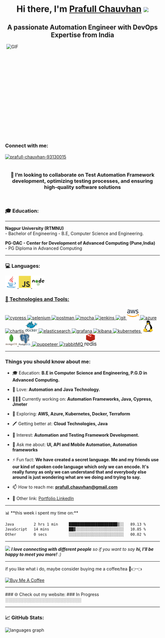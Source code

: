 <div align="center">
   <h1>Hi there, I'm <a href="https://hemant.codes">Prafull Chauvhan</a> <img src="https://media.giphy.com/media/hvRJCLFzcasrR4ia7z/giphy.gif" width="25px"> </h1>
</div>
<h2 align="center">A passionate Automation Engineer with DevOps Expertise from India</h2>
<img align="right" alt="GIF" src="https://github.com/abhisheknaiidu/abhisheknaiidu/blob/master/code.gif?raw=true" width="500" height="320" />
<h3 align="left">Connect with me:</h3>
<p align="left">
<a href="https://linkedin.com/in/prafull-chauvhan-93130015" target="blank"><img align="center" src="https://raw.githubusercontent.com/rahuldkjain/github-profile-readme-generator/master/src/images/icons/Social/linked-in-alt.svg" alt="prafull-chauvhan-93130015" height="30" width="40" /></a> </br>
</br>
</p>
<h3 align="center">👯 I’m looking to collaborate on Test Automation Framework development, optimizing testing processes, and ensuring high-quality software solutions</h3>

</br>
<h3 align="left"> 🎓 Education:</h3>
<hr class="default">

**Nagpur University (RTMNU)** </br>
    - Bachelor of Engineering - B.E, Computer Science and Engineering.
   
**PG-DAC - Center for Development of Advanced Computing (Pune,India)**</br>
    - PG Diploma in Advanced Computing

<hr class="gradient">
<h3 align="left"> 💻 Languages:</h3>
<p align="left"> <a href="https://www.java.com" target="_blank" rel="noreferrer"> <img src="https://raw.githubusercontent.com/devicons/devicon/master/icons/java/java-original.svg" alt="java" width="40" height="40"/> </a> <a href="https://developer.mozilla.org/en-US/docs/Web/JavaScript" target="_blank" rel="noreferrer"> <img src="https://raw.githubusercontent.com/devicons/devicon/master/icons/javascript/javascript-original.svg" alt="javascript" width="40" height="40"/> </a> <a href="https://nodejs.org" target="_blank" rel="noreferrer"> <img src="https://raw.githubusercontent.com/devicons/devicon/master/icons/nodejs/nodejs-original-wordmark.svg" alt="nodejs" width="40" height="40"/>

<h3 align="left"> 🚀 Technologies and Tools:</h3>
<p align="left"> <a href="https://www.cypress.io" target="_blank" rel="noreferrer"> <img src="https://raw.githubusercontent.com/simple-icons/simple-icons/6e46ec1fc23b60c8fd0d2f2ff46db82e16dbd75f/icons/cypress.svg" alt="cypress" width="40" height="40"/> </a> <a href="https://www.selenium.dev" target="_blank" rel="noreferrer"> <img src="https://raw.githubusercontent.com/detain/svg-logos/780f25886640cef088af994181646db2f6b1a3f8/svg/selenium-logo.svg" alt="selenium" width="40" height="40"/> </a> <a href="https://postman.com" target="_blank" rel="noreferrer"> <img src="https://www.vectorlogo.zone/logos/getpostman/getpostman-icon.svg" alt="postman" width="40" height="40"/> </a>   <a href="https://mochajs.org" target="_blank" rel="noreferrer"> <img src="https://www.vectorlogo.zone/logos/mochajs/mochajs-icon.svg" alt="mocha" width="40" height="40"/> <a href="https://www.jenkins.io" target="_blank" rel="noreferrer"> <img src="https://www.vectorlogo.zone/logos/jenkins/jenkins-icon.svg" alt="jenkins" width="40" height="40"/> </a> <a href="https://git-scm.com/" target="_blank" rel="noreferrer"> <img src="https://www.vectorlogo.zone/logos/git-scm/git-scm-icon.svg" alt="git" width="40" height="40"/> </a>  </a> 
<a href="https://aws.amazon.com" target="_blank" rel="noreferrer"> <img src="https://raw.githubusercontent.com/devicons/devicon/master/icons/amazonwebservices/amazonwebservices-original-wordmark.svg" alt="aws" width="40" height="40"/> </a> <a href="https://azure.microsoft.com/en-in/" target="_blank" rel="noreferrer"> <img src="https://www.vectorlogo.zone/logos/microsoft_azure/microsoft_azure-icon.svg" alt="azure" width="40" height="40"/> </a> <a href="https://www.chartjs.org" target="_blank" rel="noreferrer"> <img src="https://www.chartjs.org/media/logo-title.svg" alt="chartjs" width="40" height="40"/> </a> <a href="https://www.docker.com/" target="_blank" rel="noreferrer"> <img src="https://raw.githubusercontent.com/devicons/devicon/master/icons/docker/docker-original-wordmark.svg" alt="docker" width="40" height="40"/> </a> <a href="https://www.elastic.co" target="_blank" rel="noreferrer"> <img src="https://www.vectorlogo.zone/logos/elastic/elastic-icon.svg" alt="elasticsearch" width="40" height="40"/> </a> <a href="https://grafana.com" target="_blank" rel="noreferrer"> <img src="https://www.vectorlogo.zone/logos/grafana/grafana-icon.svg" alt="grafana" width="40" height="40"/> </a>  <a href="https://www.elastic.co/kibana" target="_blank" rel="noreferrer"> <img src="https://www.vectorlogo.zone/logos/elasticco_kibana/elasticco_kibana-icon.svg" alt="kibana" width="40" height="40"/> </a> <a href="https://kubernetes.io" target="_blank" rel="noreferrer"> <img src="https://www.vectorlogo.zone/logos/kubernetes/kubernetes-icon.svg" alt="kubernetes" width="40" height="40"/> </a> <a href="https://www.linux.org/" target="_blank" rel="noreferrer"> <img src="https://raw.githubusercontent.com/devicons/devicon/master/icons/linux/linux-original.svg" alt="linux" width="40" height="40"/> </a> <a href="https://www.mongodb.com/" target="_blank" rel="noreferrer"> <img src="https://raw.githubusercontent.com/devicons/devicon/master/icons/mongodb/mongodb-original-wordmark.svg" alt="mongodb" width="40" height="40"/> </a> </a> <a href="https://www.postgresql.org" target="_blank" rel="noreferrer"> <img src="https://raw.githubusercontent.com/devicons/devicon/master/icons/postgresql/postgresql-original-wordmark.svg" alt="postgresql" width="40" height="40"/> </a> <a href="https://github.com/puppeteer/puppeteer" target="_blank" rel="noreferrer"> <img src="https://www.vectorlogo.zone/logos/pptrdev/pptrdev-official.svg" alt="puppeteer" width="40" height="40"/> </a> <a href="https://www.rabbitmq.com" target="_blank" rel="noreferrer"> <img src="https://www.vectorlogo.zone/logos/rabbitmq/rabbitmq-icon.svg" alt="rabbitMQ" width="40" height="40"/> </a> <a href="https://redis.io" target="_blank" rel="noreferrer"> <img src="https://raw.githubusercontent.com/devicons/devicon/master/icons/redis/redis-original-wordmark.svg" alt="redis" width="40" height="40"/> </a> </p>
<hr class="gradient">
<h3 align="left">Things you should know about me:</h3>

- 🎓 Education: **B.E in Computer Science and Engineering, P.G.D in Advanced Computing.**
  
- 💖 Love: **Automation and Java Technology.**

- 👨🏽‍💻 Currently working on: **Automation Frameworks, Java, Cypress, Jmeter**
  
- 🌱 Exploring: **AWS, Azure, Kubernetes, Docker, Terraform**

- 🖍 Getting better at: **Cloud Technologies, Java**
  
- 👀 Interest: **Automation and Testing Framework Development.**
  
- 💬 Ask me about: **UI, API and Mobile Automation, Automation frameworks**

- ⚡ Fun fact: **We have created a secret language. Me and my friends use our kind of spoken code language which only we can encode. It's really funny as only we can understand that and everybody else around is just wondering what are we doing and trying to say.**
  
- 📫 How to reach me: **prafull.chauvhan@gmail.com**
  
- 💬 Other link: [Portfolio](https://github.com/prafull13),[LinkedIn](https://www.linkedin.com/in/prafull-chauvhan-93130015/)

<hr class="gradient">
📊 **this week i spent my time on:**
<!--START_SECTION:waka-->

```txt
Java         2 hrs 1 min     ██████████████████████▒░░   89.13 %
JavaScript   14 mins         ██▓░░░░░░░░░░░░░░░░░░░░░░   10.85 %
Other        0 secs          ░░░░░░░░░░░░░░░░░░░░░░░░░   00.02 %
```

<!--END_SECTION:waka-->
<hr class="gradient">

<img src="https://media.giphy.com/media/LnQjpWaON8nhr21vNW/giphy.gif" width="60"> <em><b>I love connecting with different people</b> so if you want to say <b>hi, I'll be happy to meet you more!</b> :)</em>

---


if you like what i do, maybe consider buying me a coffee/tea 🥺👉👈

<a href="https://www.buymeacoffee.com/prafullchauvhan" target="_blank"><img src="https://cdn.buymeacoffee.com/buttons/v2/default-red.png" alt="Buy Me A Coffee" width="150" ></a>

<hr class="divider">
### 🌐 Check out my website:
### In Progress ░░░░░░░░░░░░░░░░░░░░░░░░░ 

<hr class="divider">

### 📈 GitHub Stats:
  
  <img src="https://github-readme-stats.vercel.app/api/top-langs?username=prafull13&locale=en&hide_title=false&layout=compact&card_width=320&langs_count=5&theme=dracula&hide_border=false&order=2" height="150" alt="languages graph"  />
</div>
